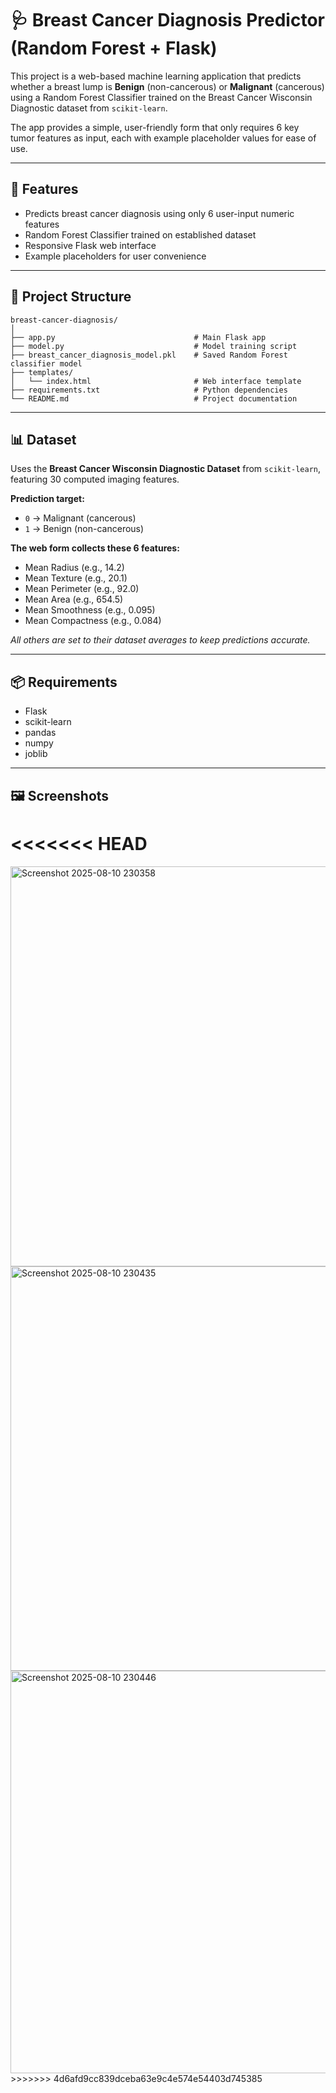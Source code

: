 # 🩺 Breast Cancer Diagnosis Predictor (Random Forest + Flask)

This project is a web-based machine learning application that predicts whether a breast lump is **Benign** (non-cancerous) or **Malignant** (cancerous) using a Random Forest Classifier trained on the Breast Cancer Wisconsin Diagnostic dataset from `scikit-learn`.

The app provides a simple, user-friendly form that only requires 6 key tumor features as input, each with example placeholder values for ease of use.

---

## 🚀 Features
- Predicts breast cancer diagnosis using only 6 user-input numeric features
- Random Forest Classifier trained on established dataset
- Responsive Flask web interface
- Example placeholders for user convenience

---

## 📂 Project Structure
```
breast-cancer-diagnosis/
│
├── app.py                               # Main Flask app
├── model.py                             # Model training script
├── breast_cancer_diagnosis_model.pkl    # Saved Random Forest classifier model
├── templates/
│   └── index.html                       # Web interface template
├── requirements.txt                     # Python dependencies
└── README.md                            # Project documentation
```

---

## 📊 Dataset

Uses the **Breast Cancer Wisconsin Diagnostic Dataset** from `scikit-learn`, featuring 30 computed imaging features.

**Prediction target:**
- `0` → Malignant (cancerous)
- `1` → Benign (non-cancerous)

**The web form collects these 6 features:**
- Mean Radius (e.g., 14.2)
- Mean Texture (e.g., 20.1)
- Mean Perimeter (e.g., 92.0)
- Mean Area (e.g., 654.5)
- Mean Smoothness (e.g., 0.095)
- Mean Compactness (e.g., 0.084)

_All others are set to their dataset averages to keep predictions accurate._

---

## 📦 Requirements
- Flask
- scikit-learn
- pandas
- numpy
- joblib

---

## 🖼️ Screenshots
<<<<<<< HEAD
=======
<img width="1366" height="640" alt="Screenshot 2025-08-10 230358" src="https://github.com/user-attachments/assets/2cca37b6-7d55-4575-a301-98c05b3550d3" />
<img width="1366" height="647" alt="Screenshot 2025-08-10 230435" src="https://github.com/user-attachments/assets/a6ee3909-66d1-4529-9589-8d3e750bf806" />
<img width="1366" height="644" alt="Screenshot 2025-08-10 230446" src="https://github.com/user-attachments/assets/1a077cea-6428-4f1d-b94f-b8fb0e6054c3" />
>>>>>>> 4d6afd9cc839dceba63e9c4e574e54403d745385

